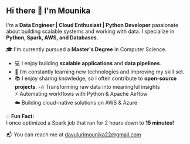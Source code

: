 ## Hi there 👋 I'm Mounika  

I'm a **Data Engineer | Cloud Enthusiast | Python Developer** passionate about building scalable systems and working with data. I specialize in **Python, Spark, AWS, and Databases**.  

🎓 I'm currently pursued a **Master's Degree** in Computer Science.
- 💻 I enjoy building **scalable applications** and **data pipelines**.
- 🌱 I’m constantly learning new technologies and improving my skill set.
- 📚 I enjoy sharing knowledge, so I often contribute to **open-source projects**.
-🔥 Transforming raw data into meaningful insights  
⚡ Automating workflows with Python & Apache Airflow  
☁️ Building cloud-native solutions on AWS & Azure 

💡 **Fun Fact:**  
I once optimized a Spark job that ran for 2 hours down to **15 minutes!**  

 📬 You can reach me at davulurimounika22@gmail.com

